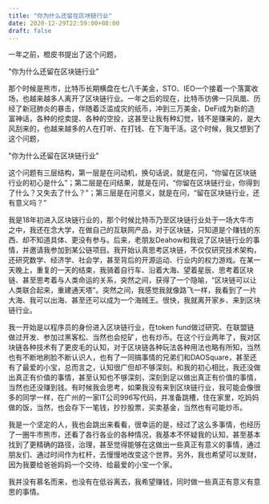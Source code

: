 ```yaml
---
title: "你为什么还留在区块链行业"
date: 2020-12-29T22:59:00+08:00
draft: false
---
```


一年之前，橙皮书提出了这个问题，

"你为什么还留在区块链行业"

那个时候是熊市，比特币长期横盘在七八千美金，STO、IEO一个接着一个落寞收场，也越来越多人离开了区块链行业。一年之后的现在，比特币彷佛一只凤凰、历经了新冠肺炎的暴击，伴随着泛滥成灾的纸币，冲到三万美金，DeFi成为新的造富神话，各种的挖卖提、各种的空投，这甚至让我有种幻觉，钱不是赚来的，是大风刮来的，也越来越多的人在打听、在打钱、在下海干活。这个时候，我又想到了这个问题，

"你为什么还留在区块链行业"

这个问题有三层结构，第一层是在问动机，换句话说，就是在问，“你留在区块链行业的初心是什么”；第二层是在问结果，就是在问，“你留在区块链行业，你得到了什么？又失去了什么？”；第三层是在问意义，就是在问，“留在区块链行业，还有意义吗？”

我是18年初进入区块链行业的，那个时候比特币乃至区块链行业处于一场大牛市之中，我还在念大学，在做自己的互联网产品，对于区块链，只知道是个赚钱的东西、却不知道具体、更没有参与。后来，老朋友Deahow和我说了区块链行业的事情，并邀请我参加到某公链项目。我开始认真思考区块链，不仅仅研究技术架构，还研究数学、经济学、社会学，甚至背后的开源运动、行业内的权力游戏。在某一天晚上，重复的一天的结束，我骑着自行车、沿着大海、望着星辰、思考着区块链、甚至思考着与人类命运的关系，突然之间，获得了一个隐喻，“区块链可以让人类联合起来，重建通天塔”。突然之间，我感觉我就像路飞一样，我看到了一片大海、我可以出海、甚至还可以成为一个海贼王。很快，我就离开家乡、来到区块链行业。

我一开始是以程序员的身份进入区块链行业，在token fund做过研究、在联盟链做过开发、参加过黑客松、当然也会挖矿，也有炒币。在这个行业两年了，我对区块链各种技术有了更皮毛的认知，对于区块链各种玩法各种用法也略有所知，当然也有不断地刷脸不断认识人，也有了一同搞事情的兄弟们和DAOSquare，甚至还有了最爱的小宝，总而言之，认知很广但却不够深刻。和我的初心相比，我还没做出真正有价值的事情，甚至认知也不够深刻，深刻到足以做出真正有价值的事情，当然也还没赚到钱。有时候我会思考，如果我没有来到区块链行业，我可能会像很多的同学一样，在广州的一家IT公司996写代码，并准备跳槽，住在家里，吃妈妈做的饭，当然，也会存下一笔钱，抄抄股票，买卖基金，当然也有可能炒币。

我是一个坚定的人，我也会跳出来看看，很幸运的是，经过了这么多事情，也经历了一圈牛市熊市，还看了各行各业的各种情况，我基本不怀疑我的认知，甚至基本找到了更精确的路径，治理，甚至觉得能够在这做出一些真正有意义的事情，通过朋友们、通过时间作为杠杆，去慢慢地改变这个世界。另外，我也希望可以发财，因为我要给爸爸妈妈一个交待、给最爱的小宝一个家。

我并没有慕名而来，也没有在低谷离去，我希望赚钱，同时做一些真正有意义有意思的事情。